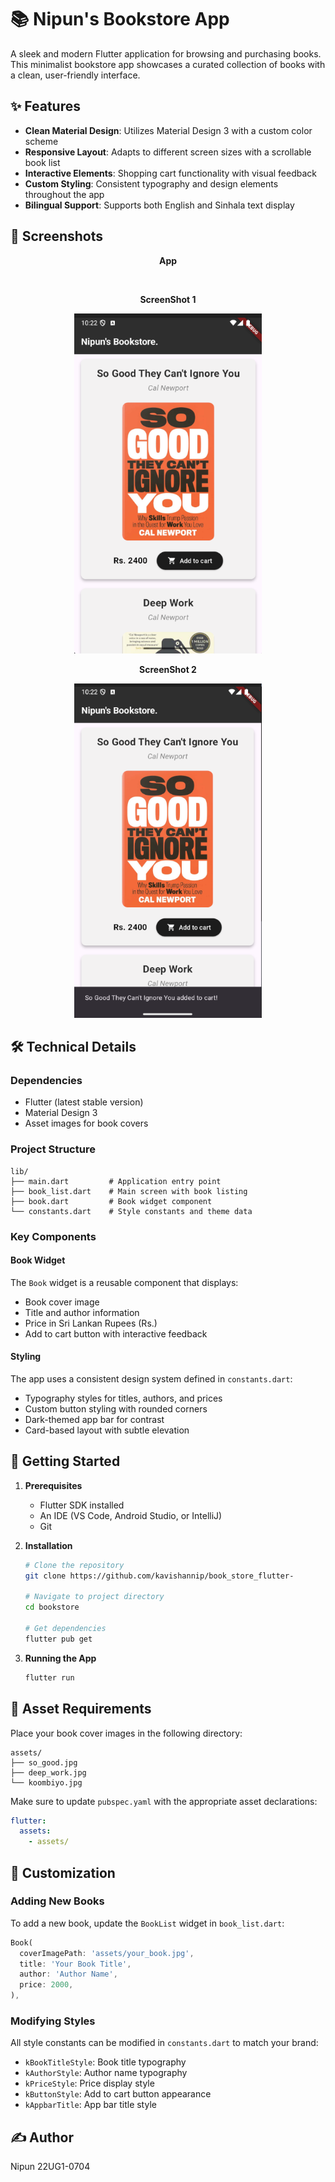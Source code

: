 # 📚 Nipun's Bookstore App

A sleek and modern Flutter application for browsing and purchasing books. This minimalist bookstore app showcases a curated collection of books with a clean, user-friendly interface.

## ✨ Features

- **Clean Material Design**: Utilizes Material Design 3 with a custom color scheme
- **Responsive Layout**: Adapts to different screen sizes with a scrollable book list
- **Interactive Elements**: Shopping cart functionality with visual feedback
- **Custom Styling**: Consistent typography and design elements throughout the app
- **Bilingual Support**: Supports both English and Sinhala text display

## 📱 Screenshots

<div align="center">
  <p align="center"><strong>App</strong></p>
  <img src="screenshots/app.gif" width="300" alt="">
  <p align="center"><strong>ScreenShot 1</strong></p>
  <img src="screenshots/ss_1.png" width="300" alt="">
  <p align="center"><strong>ScreenShot 2</strong></p>
  <img src="screenshots/ss_2.png" width="300" alt="">
</div>

## 🛠️ Technical Details

### Dependencies
- Flutter (latest stable version)
- Material Design 3
- Asset images for book covers

### Project Structure
```
lib/
├── main.dart         # Application entry point
├── book_list.dart    # Main screen with book listing
├── book.dart         # Book widget component
└── constants.dart    # Style constants and theme data
```

### Key Components

#### Book Widget
The `Book` widget is a reusable component that displays:
- Book cover image
- Title and author information
- Price in Sri Lankan Rupees (Rs.)
- Add to cart button with interactive feedback

#### Styling
The app uses a consistent design system defined in `constants.dart`:
- Typography styles for titles, authors, and prices
- Custom button styling with rounded corners
- Dark-themed app bar for contrast
- Card-based layout with subtle elevation

## 🚀 Getting Started

1. **Prerequisites**
   - Flutter SDK installed
   - An IDE (VS Code, Android Studio, or IntelliJ)
   - Git

2. **Installation**
   ```bash
   # Clone the repository
   git clone https://github.com/kavishannip/book_store_flutter-

   # Navigate to project directory
   cd bookstore

   # Get dependencies
   flutter pub get
   ```

3. **Running the App**
   ```bash
   flutter run
   ```

## 📂 Asset Requirements

Place your book cover images in the following directory:
```
assets/
├── so_good.jpg
├── deep_work.jpg
└── koombiyo.jpg
```

Make sure to update `pubspec.yaml` with the appropriate asset declarations:
```yaml
flutter:
  assets:
    - assets/
```

## 🎨 Customization

### Adding New Books
To add a new book, update the `BookList` widget in `book_list.dart`:
```dart
Book(
  coverImagePath: 'assets/your_book.jpg',
  title: 'Your Book Title',
  author: 'Author Name',
  price: 2000,
),
```

### Modifying Styles
All style constants can be modified in `constants.dart` to match your brand:
- `kBookTitleStyle`: Book title typography
- `kAuthorStyle`: Author name typography
- `kPriceStyle`: Price display style
- `kButtonStyle`: Add to cart button appearance
- `kAppbarTitle`: App bar title style




## ✍️ Author

Nipun
22UG1-0704


